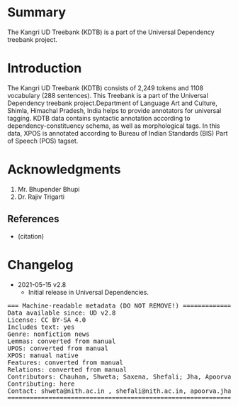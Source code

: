 # Summary

The Kangri UD Treebank (KDTB) is a part of the Universal Dependency treebank project.

# Introduction
The Kangri UD Treebank (KDTB) consists of 2,249 tokens and 1108 vocabulary (288 sentences). This Treebank is a part of the Universal Dependency treebank project.Department of Language Art and Culture, Shimla, Himachal Pradesh, India helps to provide annotators for universal tagging. KDTB data contains syntactic annotation according to dependency-constituency schema, as well as morphological tags. In this data, XPOS is annotated according to Bureau of Indian Standards (BIS) Part of Speech (POS) tagset.


# Acknowledgments

1.	Mr. Bhupender Bhupi 
2.	Dr. Rajiv Trigarti

## References

* (citation)


# Changelog

* 2021-05-15 v2.8
  * Initial release in Universal Dependencies.


<pre>
=== Machine-readable metadata (DO NOT REMOVE!) ================================
Data available since: UD v2.8
License: CC BY-SA 4.0
Includes text: yes
Genre: nonfiction news
Lemmas: converted from manual
UPOS: converted from manual
XPOS: manual native
Features: converted from manual
Relations: converted from manual
Contributors: Chauhan, Shweta; Saxena, Shefali; Jha, Apoorva; Daniel, Philemon. 
Contributing: here
Contact: shweta@nith.ac.in , shefali@nith.ac.in, apoorva.jha@gmail.com , phildani7@nith.ac.in
===============================================================================
</pre>
